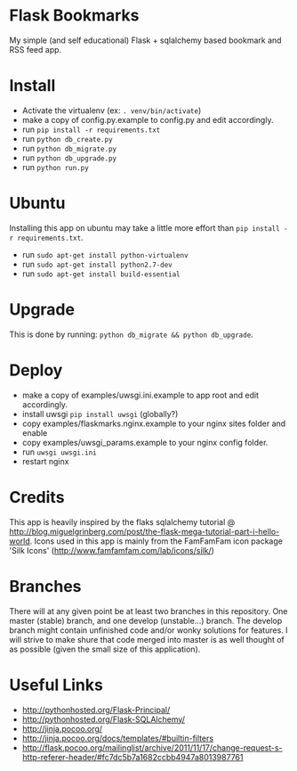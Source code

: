 Flask Bookmarks
===============
My simple (and self educational) Flask + sqlalchemy based bookmark and RSS feed app.

Install
=======
* Activate the virtualenv (ex: `. venv/bin/activate`)
* make a copy of config.py.example to config.py and edit accordingly.
* run `pip install -r requirements.txt`
* run `python db_create.py`
* run `python db_migrate.py`
* run `python db_upgrade.py`
* run `python run.py`

Ubuntu
======
Installing this app on ubuntu may take a little more effort than `pip install -r requirements.txt`.
* run `sudo apt-get install python-virtualenv`
* run `sudo apt-get install python2.7-dev`
* run `sudo apt-get install build-essential`

Upgrade
=======
This is done by running: `python db_migrate && python db_upgrade`. 

Deploy
======
* make a copy of examples/uwsgi.ini.example to app root and edit accordingly.
* install uwsgi `pip install uwsgi` (globally?)
* copy examples/flaskmarks.nginx.example to your nginx sites folder and enable
* copy examples/uwsgi_params.example to your nginx config folder.
* run `uwsgi uwsgi.ini`
* restart nginx

Credits
=======
This app is heavily inspired by the flaks sqlalchemy tutorial @ http://blog.miguelgrinberg.com/post/the-flask-mega-tutorial-part-i-hello-world. Icons used in this app is mainly from the FamFamFam icon package 'Silk Icons' (http://www.famfamfam.com/lab/icons/silk/)

Branches
========
There will at any given point be at least two branches in this repository. One master (stable) branch, and one develop (unstable...) branch. The develop branch might contain unfinished code and/or wonky solutions for features. I will strive to make shure that code merged into master is as well thought of as possible (given the small size of this application).

Useful Links
============
* http://pythonhosted.org/Flask-Principal/
* http://pythonhosted.org/Flask-SQLAlchemy/
* http://jinja.pocoo.org/
* http://jinja.pocoo.org/docs/templates/#builtin-filters
* http://flask.pocoo.org/mailinglist/archive/2011/11/17/change-request-s-http-referer-header/#fc7dc5b7a1682ccbb4947a8013987761
